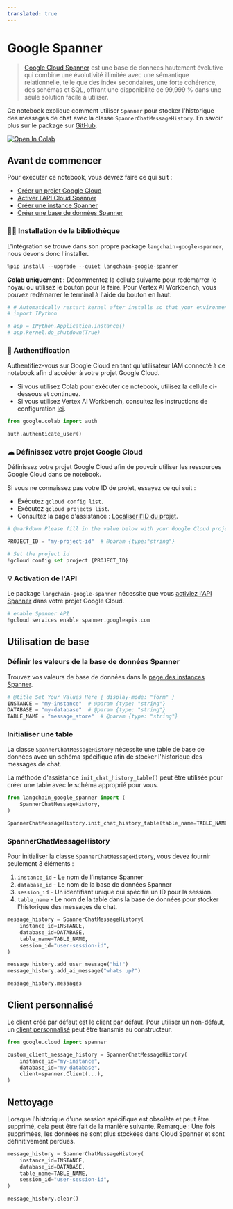 ```yaml
---
translated: true
---
```


# Google Spanner

> [Google Cloud Spanner](https://cloud.google.com/spanner) est une base de données hautement évolutive qui combine une évolutivité illimitée avec une sémantique relationnelle, telle que des index secondaires, une forte cohérence, des schémas et SQL, offrant une disponibilité de 99,999 % dans une seule solution facile à utiliser.

Ce notebook explique comment utiliser `Spanner` pour stocker l'historique des messages de chat avec la classe `SpannerChatMessageHistory`.
En savoir plus sur le package sur [GitHub](https://github.com/googleapis/langchain-google-spanner-python/).

[![Open In Colab](https://colab.research.google.com/assets/colab-badge.svg)](https://colab.research.google.com/github/googleapis/langchain-google-spanner-python/blob/main/samples/chat_message_history.ipynb)

## Avant de commencer

Pour exécuter ce notebook, vous devrez faire ce qui suit :

 * [Créer un projet Google Cloud](https://developers.google.com/workspace/guides/create-project)
 * [Activer l'API Cloud Spanner](https://console.cloud.google.com/flows/enableapi?apiid=spanner.googleapis.com)
 * [Créer une instance Spanner](https://cloud.google.com/spanner/docs/create-manage-instances)
 * [Créer une base de données Spanner](https://cloud.google.com/spanner/docs/create-manage-databases)

### 🦜🔗 Installation de la bibliothèque

L'intégration se trouve dans son propre package `langchain-google-spanner`, nous devons donc l'installer.

```python
%pip install --upgrade --quiet langchain-google-spanner
```

**Colab uniquement :** Décommentez la cellule suivante pour redémarrer le noyau ou utilisez le bouton pour le faire. Pour Vertex AI Workbench, vous pouvez redémarrer le terminal à l'aide du bouton en haut.

```python
# # Automatically restart kernel after installs so that your environment can access the new packages
# import IPython

# app = IPython.Application.instance()
# app.kernel.do_shutdown(True)
```

### 🔐 Authentification

Authentifiez-vous sur Google Cloud en tant qu'utilisateur IAM connecté à ce notebook afin d'accéder à votre projet Google Cloud.

* Si vous utilisez Colab pour exécuter ce notebook, utilisez la cellule ci-dessous et continuez.
* Si vous utilisez Vertex AI Workbench, consultez les instructions de configuration [ici](https://github.com/GoogleCloudPlatform/generative-ai/tree/main/setup-env).

```python
from google.colab import auth

auth.authenticate_user()
```

### ☁ Définissez votre projet Google Cloud

Définissez votre projet Google Cloud afin de pouvoir utiliser les ressources Google Cloud dans ce notebook.

Si vous ne connaissez pas votre ID de projet, essayez ce qui suit :

* Exécutez `gcloud config list`.
* Exécutez `gcloud projects list`.
* Consultez la page d'assistance : [Localiser l'ID du projet](https://support.google.com/googleapi/answer/7014113).

```python
# @markdown Please fill in the value below with your Google Cloud project ID and then run the cell.

PROJECT_ID = "my-project-id"  # @param {type:"string"}

# Set the project id
!gcloud config set project {PROJECT_ID}
```

### 💡 Activation de l'API

Le package `langchain-google-spanner` nécessite que vous [activiez l'API Spanner](https://console.cloud.google.com/flows/enableapi?apiid=spanner.googleapis.com) dans votre projet Google Cloud.

```python
# enable Spanner API
!gcloud services enable spanner.googleapis.com
```

## Utilisation de base

### Définir les valeurs de la base de données Spanner

Trouvez vos valeurs de base de données dans la [page des instances Spanner](https://console.cloud.google.com/spanner).

```python
# @title Set Your Values Here { display-mode: "form" }
INSTANCE = "my-instance"  # @param {type: "string"}
DATABASE = "my-database"  # @param {type: "string"}
TABLE_NAME = "message_store"  # @param {type: "string"}
```

### Initialiser une table

La classe `SpannerChatMessageHistory` nécessite une table de base de données avec un schéma spécifique afin de stocker l'historique des messages de chat.

La méthode d'assistance `init_chat_history_table()` peut être utilisée pour créer une table avec le schéma approprié pour vous.

```python
from langchain_google_spanner import (
    SpannerChatMessageHistory,
)

SpannerChatMessageHistory.init_chat_history_table(table_name=TABLE_NAME)
```

### SpannerChatMessageHistory

Pour initialiser la classe `SpannerChatMessageHistory`, vous devez fournir seulement 3 éléments :

1. `instance_id` - Le nom de l'instance Spanner
1. `database_id` - Le nom de la base de données Spanner
1. `session_id` - Un identifiant unique qui spécifie un ID pour la session.
1. `table_name` - Le nom de la table dans la base de données pour stocker l'historique des messages de chat.

```python
message_history = SpannerChatMessageHistory(
    instance_id=INSTANCE,
    database_id=DATABASE,
    table_name=TABLE_NAME,
    session_id="user-session-id",
)

message_history.add_user_message("hi!")
message_history.add_ai_message("whats up?")
```

```python
message_history.messages
```

## Client personnalisé

Le client créé par défaut est le client par défaut. Pour utiliser un non-défaut, un [client personnalisé](https://cloud.google.com/spanner/docs/samples/spanner-create-client-with-query-options#spanner_create_client_with_query_options-python) peut être transmis au constructeur.

```python
from google.cloud import spanner

custom_client_message_history = SpannerChatMessageHistory(
    instance_id="my-instance",
    database_id="my-database",
    client=spanner.Client(...),
)
```

## Nettoyage

Lorsque l'historique d'une session spécifique est obsolète et peut être supprimé, cela peut être fait de la manière suivante.
Remarque : Une fois supprimées, les données ne sont plus stockées dans Cloud Spanner et sont définitivement perdues.

```python
message_history = SpannerChatMessageHistory(
    instance_id=INSTANCE,
    database_id=DATABASE,
    table_name=TABLE_NAME,
    session_id="user-session-id",
)

message_history.clear()
```
